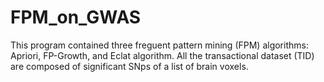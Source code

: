 # FPM_on_GWAS

This program contained three freguent pattern mining (FPM) algorithms: Apriori, FP-Growth, and Eclat algorithm.
All the transactional dataset (TID) are composed of significant SNps of a list of brain voxels.
